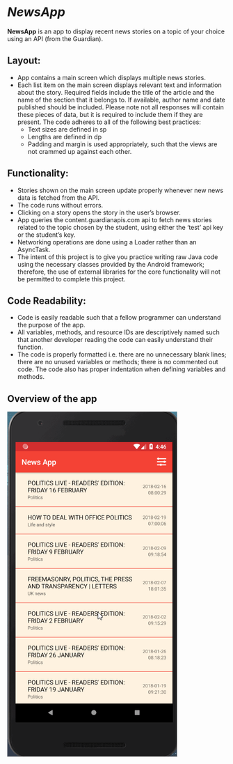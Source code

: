 
# *NewsApp*  

**NewsApp** is  an app to display recent news stories on a topic of your choice using an API (from the Guardian).



## Layout:

* App contains a main screen which displays multiple news stories.
* Each list item on the main screen displays relevant text and information about the story.
Required fields include the title of the article and the name of the section that it belongs to.
If available, author name and date published should be included. Please note not all responses will contain these pieces of data, but it is required to include them if they are present.
The code adheres to all of the following best practices:
    * Text sizes are defined in sp
    * Lengths are defined in dp
    * Padding and margin is used appropriately, such that the views are not crammed up against each other.

## Functionality:

* Stories shown on the main screen update properly whenever new news data is fetched from the API.
* The code runs without errors.
* Clicking on a story opens the story in the user’s browser.
* App queries the content.guardianapis.com api to fetch news stories related to the topic chosen by the student, using either the ‘test’ api key or the student’s key.
* Networking operations are done using a Loader rather than an AsyncTask.
* The intent of this project is to give you practice writing raw Java code using the necessary classes provided by the Android framework; therefore, the use of external libraries for the core functionality will not be permitted to complete this project.

## Code Readability:

* Code is easily readable such that a fellow programmer can understand the purpose of the app.
* All variables, methods, and resource IDs are descriptively named such that another developer reading the code can easily understand their function.
* The code is properly formatted i.e. there are no unnecessary blank lines; there are no unused variables or methods; there is no commented out code.
The code also has proper indentation when defining variables and methods.

## Overview of the app 

<img src='https://github.com/Andrea211/8-NewsApp/blob/master/8%20-%20NewsApp.gif' title='Video Walkthrough' width='' alt='Video Walkthrough' />



